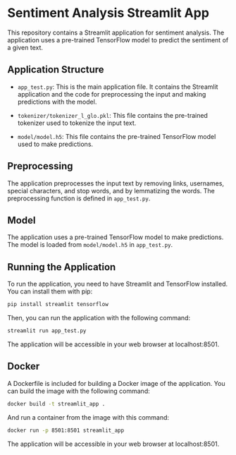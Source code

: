 # Sentiment Analysis Streamlit App

This repository contains a Streamlit application for sentiment analysis. The application uses a pre-trained TensorFlow model to predict the sentiment of a given text.

## Application Structure

- `app_test.py`: This is the main application file. It contains the Streamlit application and the code for preprocessing the input and making predictions with the model.

- `tokenizer/tokenizer_l_glo.pkl`: This file contains the pre-trained tokenizer used to tokenize the input text.

- `model/model.h5`: This file contains the pre-trained TensorFlow model used to make predictions.

## Preprocessing

The application preprocesses the input text by removing links, usernames, special characters, and stop words, and by lemmatizing the words. The preprocessing function is defined in `app_test.py`.

## Model

The application uses a pre-trained TensorFlow model to make predictions. The model is loaded from `model/model.h5` in `app_test.py`.

## Running the Application

To run the application, you need to have Streamlit and TensorFlow installed. You can install them with pip:

```bash
pip install streamlit tensorflow
```
Then, you can run the application with the following command:
```bash
streamlit run app_test.py
```

The application will be accessible in your web browser at localhost:8501.

## Docker

A Dockerfile is included for building a Docker image of the application. You can build the image with the following command:
```bash
docker build -t streamlit_app .
```

And run a container from the image with this command:
```bash
docker run -p 8501:8501 streamlit_app
```

The application will be accessible in your web browser at localhost:8501.
